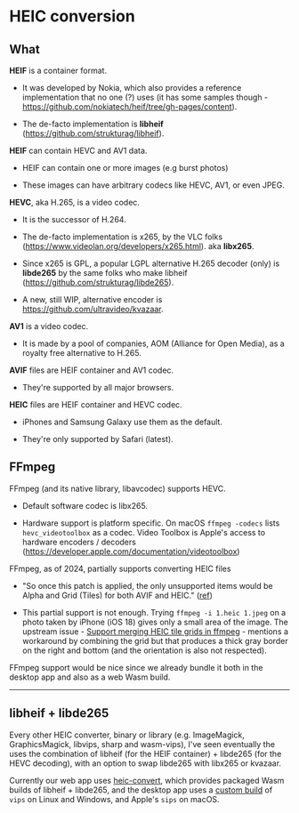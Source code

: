 # HEIC conversion

## What

**HEIF** is a container format.

- It was developed by Nokia, which also provides a reference implementation that
  no one (?) uses (it has some samples though -
  https://github.com/nokiatech/heif/tree/gh-pages/content).

- The de-facto implementation is **libheif**
  (https://github.com/strukturag/libheif).

**HEIF** can contain HEVC and AV1 data.

- HEIF can contain one or more images (e.g burst photos)

- These images can have arbitrary codecs like HEVC, AV1, or even JPEG.

**HEVC**, aka H.265, is a video codec.

- It is the successor of H.264.

- The de-facto implementation is x265, by the VLC folks
  (https://www.videolan.org/developers/x265.html). aka **libx265**.

- Since x265 is GPL, a popular LGPL alternative H.265 decoder (only) is
  **libde265** by the same folks who make libheif
  (https://github.com/strukturag/libde265).

- A new, still WIP, alternative encoder is
  https://github.com/ultravideo/kvazaar.

**AV1** is a video codec.

- It is made by a pool of companies, AOM (Alliance for Open Media), as a royalty
  free alternative to H.265.

**AVIF** files are HEIF container and AV1 codec.

- They're supported by all major browsers.

**HEIC** files are HEIF container and HEVC codec.

- iPhones and Samsung Galaxy use them as the default.

- They're only supported by Safari (latest).

## FFmpeg

FFmpeg (and its native library, libavcodec) supports HEVC.

- Default software codec is libx265.

- Hardware support is platform specific. On macOS `ffmpeg -codecs` lists
  `hevc_videotoolbox` as a codec. Video Toolbox is Apple's access to hardware
  encoders / decoders (https://developer.apple.com/documentation/videotoolbox)

FFmpeg, as of 2024, partially supports converting HEIC files

- "So once this patch is applied, the only unsupported items would be Alpha and
  Grid (Tiles) for both AVIF and HEIC."
  ([ref](https://patchwork.ffmpeg.org/project/ffmpeg/patch/20230926173742.2623244-1-vigneshv@google.com/#80191))

- This partial support is not enough. Trying `ffmpeg -i 1.heic 1.jpeg` on a
  photo taken by iPhone (iOS 18) gives only a small area of the image. The
  upstream issue -
  [Support merging HEIC tile grids in ffmpeg](https://trac.ffmpeg.org/ticket/11170) -
  mentions a workaround by combining the grid but that produces a thick gray
  border on the right and bottom (and the orientation is also not respected).

FFmpeg support would be nice since we already bundle it both in the desktop app
and also as a web Wasm build.

---

## libheif + libde265

Every other HEIC converter, binary or library (e.g. ImageMagick, GraphicsMagick,
libvips, sharp and wasm-vips), I've seen eventually the uses the combination of
libheif (for the HEIF container) + libde265 (for the HEVC decoding), with an
option to swap libde265 with libx265 or kvazaar.

Currently our web app uses
[heic-convert](https://github.com/catdad-experiments/heic-convert), which
provides packaged Wasm builds of libheif + libde265, and the desktop app uses a
[custom build](https://github.com/ente-io/libvips-packaging) of `vips` on Linux
and Windows, and Apple's `sips` on macOS.
